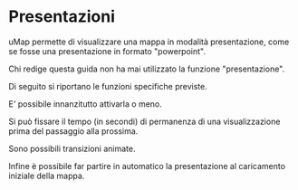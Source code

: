 # Presentazioni

uMap permette di visualizzare una mappa in modalità presentazione, come se fosse una presentazione in formato "powerpoint".

Chi redige questa guida non ha mai utilizzato la funzione "presentazione". 

Di seguito si riportano le funzioni specifiche previste.

E' possibile innanzitutto attivarla o meno.

Si può fissare il tempo (in secondi) di permanenza di una visualizzazione prima del passaggio alla prossima.

Sono possibili transizioni animate.

Infine è possibile far partire in automatico la presentazione al caricamento iniziale della mappa.
